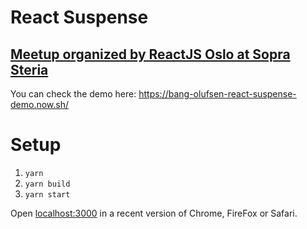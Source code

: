# React Suspense

## [Meetup organized by ReactJS Oslo at Sopra Steria](https://www.meetup.com/ReactJS-Oslo-Meetup/events/254199802/)

You can check the demo here: https://bang-olufsen-react-suspense-demo.now.sh/

# Setup

1. `yarn`
2. `yarn build`
3. `yarn start`

Open [localhost:3000](http://localhost:3000) in a recent version of Chrome, FireFox or Safari.
